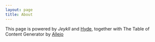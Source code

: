 ```yaml
---
layout: page
title: About
---
```




This page is powered by *Jeykll* and [Hyde](http://hyde.getpoole.com), together with The Table of Content Generator by [Allejo](https://github.com/allejo/jekyll-toc)

